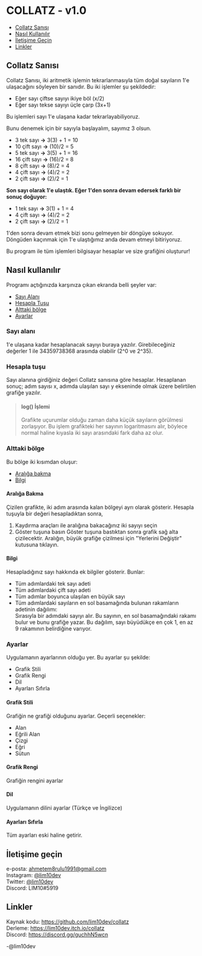 # COLLATZ - v1.0

- [Collatz Sanısı](#collatz-san%C4%B1s%C4%B1)  
- [Nasıl Kullanılır](#nas%C4%B1l-kullan%C4%B1l%C4%B1r)  
- [İletişime Geçin](#i%CC%87leti%C5%9Fime-ge%C3%A7in)  
- [Linkler](#linkler)

## Collatz Sanısı
Collatz Sanısı, iki aritmetik işlemin tekrarlanmasıyla tüm doğal sayıların 1'e ulaşacağını söyleyen bir sanıdır.
Bu iki işlemler şu şekildedir:

- Eğer sayı çiftse sayıyı ikiye böl (x/2)
- Eğer sayı tekse sayıyı üçle çarp (3x+1)

Bu işlemleri sayı 1'e ulaşana kadar tekrarlayabiliyoruz.

Bunu denemek için bir sayıyla başlayalım, sayımız 3 olsun.

- 3 tek sayı **→** 3(3) + 1 = 10
- 10 çift sayı **→** (10)/2 = 5
- 5 tek sayı **→** 3(5) + 1 = 16
- 16 çift sayı **→** (16)/2 = 8
- 8 çift sayı **→** (8)/2 = 4
- 4 çift sayı **→** (4)/2 = 2
- 2 çift sayı **→** (2)/2 = 1
	
**Son sayı olarak 1'e ulaştık. Eğer 1'den sonra devam edersek farklı bir sonuç doğuyor:**  
- 1 tek sayı **→** 3(1) + 1 = 4
- 4 çift sayı **→** (4)/2 = 2
- 2 çift sayı **→** (2)/2 = 1

1'den sonra devam etmek bizi sonu gelmeyen bir döngüye sokuyor. Döngüden kaçınmak için 1'e ulaştığımız anda devam etmeyi bitiriyoruz.

Bu program ile tüm işlemleri bilgisayar hesaplar ve size grafiğini oluşturur!

## Nasıl kullanılır
Programı açtığınızda karşınıza çıkan ekranda belli şeyler var:
- [Sayı Alanı](#say%C4%B1-alan%C4%B1)
- [Hesapla Tuşu](#hesapla-tu%C5%9Fu)
- [Alttaki bölge](#alttaki-b%C3%B6lge)
- [Ayarlar](#ayarlar)

### Sayı alanı
1'e ulaşana kadar hesaplanacak sayıyı buraya yazılır.
Girebileceğiniz değerler 1 ile 34359738368 arasında olabilir (2^0 ve 2^35).

### Hesapla tuşu
Sayı alanına girdiğiniz değeri Collatz sanısına göre hesaplar.
Hesaplanan sonuç; adım sayısı x, adımda ulaşılan sayı y ekseninde olmak üzere belirtilen grafiğe yazılır.

>#### log() İşlemi
>Grafikte uçurumlar olduğu zaman daha küçük sayıların görülmesi zorlaşıyor.
>Bu işlem grafikteki her sayının logaritmasını alır, böylece normal haline kıyasla iki sayı arasındaki fark daha az olur.

### Alttaki bölge
Bu bölge iki kısımdan oluşur:
- [Aralığa bakma](#aral%C4%B1%C4%9Fa-bakma)
- [Bilgi](#bilgi)

#### Aralığa Bakma
Çizilen grafikte, iki adım arasında kalan bölgeyi ayrı olarak gösterir.
Hesapla tuşuyla bir değeri hesapladıktan sonra,
1. Kaydırma araçları ile aralığına bakacağınız iki sayıyı seçin
2. Göster tuşuna basın
Göster tuşuna bastıktan sonra grafik sağ alta çizilecektir.
Aralığın, büyük grafiğe çizilmesi için "Yerlerini Değiştir" kutusuna tıklayın.

#### Bilgi
Hesapladığınız sayı hakkında ek bilgiler gösterir. Bunlar:
- Tüm adımlardaki tek sayı adeti
- Tüm adımlardaki çift sayı adeti
- Tüm adımlar boyunca ulaşılan en büyük sayı
- Tüm adımlardaki sayıların en sol basamağında bulunan rakamların adetinin dağılımı:  
 Sırasıyla bir adımdaki sayıyı alır. Bu sayının, en sol basamağındaki rakamı bulur ve bunu grafiğe yazar.
  Bu dağılım, sayı büyüdükçe en çok 1, en az 9 rakamının belirdiğine varıyor.

### Ayarlar
Uygulamanın ayarlarının olduğu yer. Bu ayarlar şu şekilde:
- Grafik Stili
- Grafik Rengi
- Dil
- Ayarları Sıfırla

#### Grafik Stili
Grafiğin ne grafiği olduğunu ayarlar. Geçerli seçenekler:
- Alan
- Eğrili Alan
- Çizgi
- Eğri
- Sütun

#### Grafik Rengi
Grafiğin rengini ayarlar

#### Dil
Uygulamanın dilini ayarlar (Türkçe ve İngilizce)
	
#### Ayarları Sıfırla
Tüm ayarları eski haline getirir.

## İletişime geçin
e-posta:   ahmetem8rulu1991@gmail.com  
Instagram: [@lim10dev](https://instagram.com/lim10dev/)  
Twitter:   [@lim10dev](https://twitter.com/lim10dev/)  
Discord:   LIM10#5919  

## Linkler
Kaynak kodu: https://github.com/lim10dev/collatz  
Derleme: https://lim10dev.itch.io/collatz  
Discord:   https://discord.gg/guchhN5wcn  

-@lim10dev
